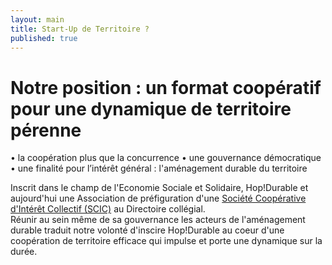 ```yaml
---
layout: main
title: Start-Up de Territoire ?
published: true
---
```


# Notre position : un format coopératif pour une dynamique de territoire pérenne
• la coopération plus que la concurrence
• une gouvernance démocratique
• une finalité pour l’intérêt général : l'aménagement durable du territoire

Inscrit dans le champ de l'Economie Sociale et Solidaire, Hop!Durable et aujourd'hui une Association de préfiguration d'une [Société Coopérative d'Intérêt Collectif (SCIC)](http://www.les-scic.coop/export/sites/default/fr/les-scic/_media/documents/docs-juridique/Fiche_prxsentation_Scic_CG_Scop_x2016x.pdf) au Directoire collégial.  
Réunir au sein même de sa gouvernance les acteurs de l'aménagement durable traduit notre volonté d'inscire Hop!Durable au coeur d'une coopération de territoire efficace qui impulse et porte une dynamique sur la durée.
